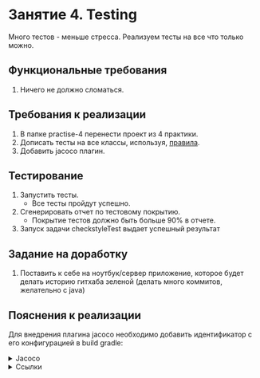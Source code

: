 # Занятие 4. Testing
Много тестов - меньше стресса. Реализуем тесты на все что только можно.
## Функциональные требования
1. Ничего не должно сломаться.
## Требования к реализации
1. В папке practise-4 перенести проект из 4 практики.
2. Дописать тесты на все классы, используя, [правила](../../FAQ/testing/UNIT.md).
3. Добавить jacoco плагин.

## Тестирование
1. Запустить тесты.
   - Все тесты пройдут успешно.
2. Сгенерировать отчет по тестовому покрытию.
   - Покрытие тестов должно быть больше 90% в отчете.
3. Запуск задачи checkstyleTest выдает успешный результат
## Задание на доработку
1. Поставить к себе на ноутбук/сервер приложение, которое будет делать историю гитхаба зеленой 
(делать много коммитов, желательно с java)
## Пояснения к реализации
Для внедрения плагина jacoco необходимо добавить идентификатор с его конфигурацией в build gradle:
<details>
<summary>Jacoco</summary>
```
plugins {
	jacoco
}
tasks.test {
	finalizedBy(tasks.jacocoTestReport) // report is always generated after tests run
}
tasks.jacocoTestReport {
	dependsOn(tasks.test) // tests are required to run before generating the report
}
```
</details>
<details> 
<summary>Ссылки</summary>
1. https://docs.gradle.org/current/userguide/jacoco_plugin.html#sec:configuring_the_jacoco_plugin
2. https://javarush.com/groups/posts/2590-top-50-java-core-voprosov-i-otvetov-na-sobesedovanii-chastjh-1 
3. https://javarush.com/groups/posts/2592-top-50-java-core-voprosov-iotvetov-na-sobesedovanii-chastjh-2
</details>